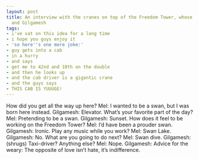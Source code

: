 ```yaml
---
layout: post
title: An interview with the cranes on top of the Freedom Tower, whose names are Mel
  and Gilgamesh
tags:
- i've sat on this idea for a long time
- i hope you guys enjoy it
- 'so here''s one more joke:'
- guy gets into a cab
- in a hurry
- and says
- get me to 42nd and 10th on the double
- and then he looks up
- and the cab driver is a gigantic crane
- and the guys says
- THIS CAB IS YUUUGE!
---
```

How did you get all the way up here?
Mel: I wanted to be a swan, but I was born here instead.
Gilgamesh: Elevator.
What’s your favorite part of the day?
Mel: Pretending to be a swan.
Gilgamesh: Sunset.
How does it feel to be working on the Freedom Tower?
Mel: I’d have been a prouder swan.
Gilgamesh: Ironic.
Play any music while you work?
Mel: Swan Lake.
Gilgamesh: No.
What are you going to do next?
Mel: Swan dive.
Gilgamesh: (shrugs) Taxi-driver?
Anything else?
Mel: Nope.
Gilgamesh: Advice for the weary: The opposite of love isn’t hate, it’s indifference.
